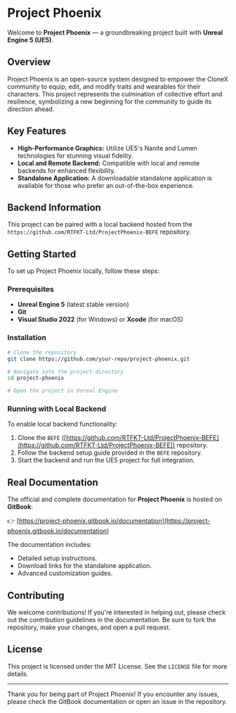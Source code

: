 # Project Phoenix

Welcome to **Project Phoenix** — a groundbreaking project built with **Unreal Engine 5 (UE5)**.

## Overview
Project Phoenix is an open-source system designed to empower the CloneX community to equip, edit, and modify traits and wearables for their characters. This project represents the culmination of collective effort and resilience, symbolizing a new beginning for the community to guide its direction ahead. 

## Key Features
- **High-Performance Graphics:** Utilize UE5's Nanite and Lumen technologies for stunning visual fidelity.
- **Local and Remote Backend:** Compatible with local and remote backends for enhanced flexibility.
- **Standalone Application:** A downloadable standalone application is available for those who prefer an out-of-the-box experience.

## Backend Information
This project can be paired with a local backend hosted from the `https://github.com/RTFKT-Ltd/ProjectPhoenix-BEFE` repository.

## Getting Started
To set up Project Phoenix locally, follow these steps:

### Prerequisites
- **Unreal Engine 5** (latest stable version)
- **Git**
- **Visual Studio 2022** (for Windows) or **Xcode** (for macOS)

### Installation
```bash
# Clone the repository
git clone https://github.com/your-repo/project-phoenix.git

# Navigate into the project directory
cd project-phoenix

# Open the project in Unreal Engine
```

### Running with Local Backend
To enable local backend functionality:
1. Clone the `BEFE` ([https://github.com/RTFKT-Ltd/ProjectPhoenix-BEFE](https://github.com/RTFKT-Ltd/ProjectPhoenix-BEFE)) repository.
2. Follow the backend setup guide provided in the `BEFE` repository.
3. Start the backend and run the UE5 project for full integration.

## Real Documentation
The official and complete documentation for **Project Phoenix** is hosted on **GitBook**:

👉 [https://project-phoenix.gitbook.io/documentation](https://project-phoenix.gitbook.io/documentation)

The documentation includes:
- Detailed setup instructions.
- Download links for the standalone application.
- Advanced customization guides.

## Contributing
We welcome contributions! If you're interested in helping out, please check out the contribution guidelines in the documentation. Be sure to fork the repository, make your changes, and open a pull request.

## License
This project is licensed under the MIT License. See the `LICENSE` file for more details.

---
Thank you for being part of Project Phoenix! If you encounter any issues, please check the GitBook documentation or open an issue in the repository.
